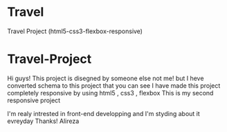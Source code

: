 # Travel
Travel Project (html5-css3-flexbox-responsive)
# Travel-Project
Hi guys! This project is disegned by someone else not me! but I heve converted schema to this project that you can see 
I have made this project completely responsive by using html5 , css3 , flexbox 
This is my second responsive project

I'm realy intrested in front-end developping and I'm styding about it evreyday Thanks! Alireza
